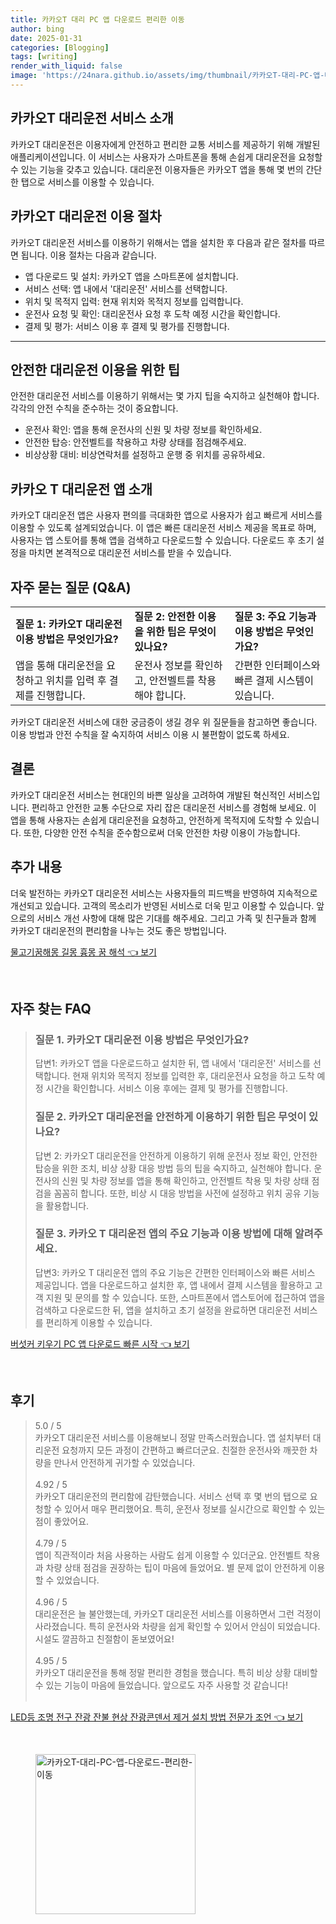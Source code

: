 ```yaml
---
title: 카카오T 대리 PC 앱 다운로드 편리한 이동
author: bing
date: 2025-01-31
categories: [Blogging]
tags: [writing]
render_with_liquid: false
image: 'https://24nara.github.io/assets/img/thumbnail/카카오T-대리-PC-앱-다운로드-편리한-이동.webp'
---
```



<h2 id='카카오T_대리운전_소개'>카카오T 대리운전 서비스 소개</h2>

<p>카카오T 대리운전은 이용자에게 안전하고 편리한 교통 서비스를 제공하기 위해 개발된 애플리케이션입니다. 이 서비스는 사용자가 스마트폰을 통해 손쉽게 대리운전을 요청할 수 있는 기능을 갖추고 있습니다. 대리운전 이용자들은 카카오T 앱을 통해 몇 번의 간단한 탭으로 서비스를 이용할 수 있습니다.</p>

<h2 id='이용_절차'>카카오T 대리운전 이용 절차</h2>

<p>카카오T 대리운전 서비스를 이용하기 위해서는 앱을 설치한 후 다음과 같은 절차를 따르면 됩니다. 이용 절차는 다음과 같습니다.</p>

<ul>
    <li>앱 다운로드 및 설치: 카카오T 앱을 스마트폰에 설치합니다.</li>
    <li>서비스 선택: 앱 내에서 '대리운전' 서비스를 선택합니다.</li>
    <li>위치 및 목적지 입력: 현재 위치와 목적지 정보를 입력합니다.</li>
    <li>운전사 요청 및 확인: 대리운전사 요청 후 도착 예정 시간을 확인합니다.</li>
    <li>결제 및 평가: 서비스 이용 후 결제 및 평가를 진행합니다.</li>
</ul>

<hr />

<h2 id='안전한_이용_팁'>안전한 대리운전 이용을 위한 팁</h2>

<p>안전한 대리운전 서비스를 이용하기 위해서는 몇 가지 팁을 숙지하고 실천해야 합니다. 각각의 안전 수칙을 준수하는 것이 중요합니다.</p>

<ul>
    <li>운전사 확인: 앱을 통해 운전사의 신원 및 차량 정보를 확인하세요.</li>
    <li>안전한 탑승: 안전벨트를 착용하고 차량 상태를 점검해주세요.</li>
    <li>비상상황 대비: 비상연락처를 설정하고 운행 중 위치를 공유하세요.</li>
</ul>

<h2 id='카카오T_대리운전_앱_소개'>카카오 T 대리운전 앱 소개</h2>

<p>카카오T 대리운전 앱은 사용자 편의를 극대화한 앱으로 사용자가 쉽고 빠르게 서비스를 이용할 수 있도록 설계되었습니다. 이 앱은 빠른 대리운전 서비스 제공을 목표로 하며, 사용자는 앱 스토어를 통해 앱을 검색하고 다운로드할 수 있습니다. 다운로드 후 초기 설정을 마치면 본격적으로 대리운전 서비스를 받을 수 있습니다.</p>

<h2 id='자주_묻는_질문'>자주 묻는 질문 (Q&A)</h2>

<table>
    <tr>
        <td><b>질문 1: 카카오T 대리운전 이용 방법은 무엇인가요?</b></td>
        <td><b>질문 2: 안전한 이용을 위한 팁은 무엇이 있나요?</b></td>
        <td><b>질문 3: 주요 기능과 이용 방법은 무엇인가요?</b></td>
    </tr>
    <tr>
        <td>앱을 통해 대리운전을 요청하고 위치를 입력 후 결제를 진행합니다.</td>
        <td>운전사 정보를 확인하고, 안전벨트를 착용해야 합니다.</td>
        <td>간편한 인터페이스와 빠른 결제 시스템이 있습니다.</td>
    </tr>
</table>

<p>카카오T 대리운전 서비스에 대한 궁금증이 생길 경우 위 질문들을 참고하면 좋습니다. 이용 방법과 안전 수칙을 잘 숙지하여 서비스 이용 시 불편함이 없도록 하세요.</p>

<h2 id='결론'>결론</h2>

<p>카카오T 대리운전 서비스는 현대인의 바쁜 일상을 고려하여 개발된 혁신적인 서비스입니다. 편리하고 안전한 교통 수단으로 자리 잡은 대리운전 서비스를 경험해 보세요. 이 앱을 통해 사용자는 손쉽게 대리운전을 요청하고, 안전하게 목적지에 도착할 수 있습니다. 또한, 다양한 안전 수칙을 준수함으로써 더욱 안전한 차량 이용이 가능합니다.</p>

<h2 id='추가_내용'>추가 내용</h2>

<p>더욱 발전하는 카카오T 대리운전 서비스는 사용자들의 피드백을 반영하여 지속적으로 개선되고 있습니다. 고객의 목소리가 반영된 서비스로 더욱 믿고 이용할 수 있습니다. 앞으로의 서비스 개선 사항에 대해 많은 기대를 해주세요. 그리고 가족 및 친구들과 함께 카카오T 대리운전의 편리함을 나누는 것도 좋은 방법입니다.</p>


<p><a class="click-button" title="물고기꿈해몽 길몽 흉몽 꿈 해석" href="https://24nara.github.io/posts/%EB%AC%BC%EA%B3%A0%EA%B8%B0%EA%BF%88%ED%95%B4%EB%AA%BD-%EA%B8%B8%EB%AA%BD-%ED%9D%89%EB%AA%BD-%EA%BF%88-%ED%95%B4%EC%84%9D/" rel="dofollow">물고기꿈해몽 길몽 흉몽 꿈 해석 👈 보기</a></p><br>
<h2 id='자주_찾는_FAQ'>자주 찾는 FAQ</h2>
<div itemscope="" itemtype="https://schema.org/FAQPage"> 
<blockquote> 
<div itemscope="" itemprop="mainEntity" itemtype="https://schema.org/Question"> 
<h3 itemprop="name">질문 1. 카카오T 대리운전 이용 방법은 무엇인가요?</h3> 
<div itemscope="" itemprop="acceptedAnswer" itemtype="https://schema.org/Answer"> 
<span itemprop="text"> 
<p>답변1: 카카오T 앱을 다운로드하고 설치한 뒤, 앱 내에서 '대리운전' 서비스를 선택합니다. 현재 위치와 목적지 정보를 입력한 후, 대리운전사 요청을 하고 도착 예정 시간을 확인합니다. 서비스 이용 후에는 결제 및 평가를 진행합니다.</p> 
</span> 
</div> 
</div> 
<div itemscope="" itemprop="mainEntity" itemtype="https://schema.org/Question"> 
<h3 itemprop="name">질문 2. 카카오T 대리운전을 안전하게 이용하기 위한 팁은 무엇이 있나요?</h3> 
<div itemscope="" itemprop="acceptedAnswer" itemtype="https://schema.org/Answer"> 
<span itemprop="text"> 
<p>답변 2: 카카오T 대리운전을 안전하게 이용하기 위해 운전사 정보 확인, 안전한 탑승을 위한 조치, 비상 상황 대응 방법 등의 팁을 숙지하고, 실천해야 합니다. 운전사의 신원 및 차량 정보를 앱을 통해 확인하고, 안전벨트 착용 및 차량 상태 점검을 꼼꼼히 합니다. 또한, 비상 시 대응 방법을 사전에 설정하고 위치 공유 기능을 활용합니다.</p> 
</span> 
</div> 
</div> 
<div itemscope="" itemprop="mainEntity" itemtype="https://schema.org/Question"> 
<h3 itemprop="name">질문 3. 카카오 T 대리운전 앱의 주요 기능과 이용 방법에 대해 알려주세요.</h3> 
<div itemscope="" itemprop="acceptedAnswer" itemtype="https://schema.org/Answer"> 
<span itemprop="text"> 
<p>답변3: 카카오 T 대리운전 앱의 주요 기능은 간편한 인터페이스와 빠른 서비스 제공입니다. 앱을 다운로드하고 설치한 후, 앱 내에서 결제 시스템을 활용하고 고객 지원 및 문의를 할 수 있습니다. 또한, 스마트폰에서 앱스토어에 접근하여 앱을 검색하고 다운로드한 뒤, 앱을 설치하고 초기 설정을 완료하면 대리운전 서비스를 편리하게 이용할 수 있습니다.</p> 
</span> 
</div> 
</div> 
</blockquote> 
</div>
<p><a class="click-button" title="버섯커 키우기 PC 앱 다운로드 빠른 시작" href="https://24nara.github.io/posts/%EB%B2%84%EC%84%AF%EC%BB%A4-%ED%82%A4%EC%9A%B0%EA%B8%B0-PC-%EC%95%B1-%EB%8B%A4%EC%9A%B4%EB%A1%9C%EB%93%9C-%EB%B9%A0%EB%A5%B8-%EC%8B%9C%EC%9E%91/" rel="dofollow">버섯커 키우기 PC 앱 다운로드 빠른 시작 👈 보기</a></p><br>
<h2 id='후기'>후기</h2>
<div itemscope itemtype="https://schema.org/Product">
  <blockquote>
  <div itemprop="review" itemscope itemtype="https://schema.org/Review">
      <div itemprop="reviewRating" itemscope itemtype="https://schema.org/Rating"> <span itemprop="ratingValue">5.0</span> / <span itemprop="bestRating">5</span> </div>
      <span itemprop="reviewBody">카카오T 대리운전 서비스를 이용해보니 정말 만족스러웠습니다. 앱 설치부터 대리운전 요청까지 모든 과정이 간편하고 빠르더군요. 친절한 운전사와 깨끗한 차량을 만나서 안전하게 귀가할 수 있었습니다.</span>
  </div>
  <br>
  <div itemprop="review" itemscope itemtype="https://schema.org/Review">
      <div itemprop="reviewRating" itemscope itemtype="https://schema.org/Rating"> <span itemprop="ratingValue">4.92</span> / <span itemprop="bestRating">5</span> </div>
      <span itemprop="reviewBody">카카오T 대리운전의 편리함에 감탄했습니다. 서비스 선택 후 몇 번의 탭으로 요청할 수 있어서 매우 편리했어요. 특히, 운전사 정보를 실시간으로 확인할 수 있는 점이 좋았어요.</span>
  </div>
  <br>
  <div itemprop="review" itemscope itemtype="https://schema.org/Review">
      <div itemprop="reviewRating" itemscope itemtype="https://schema.org/Rating"> <span itemprop="ratingValue">4.79</span> / <span itemprop="bestRating">5</span> </div>
      <span itemprop="reviewBody">앱이 직관적이라 처음 사용하는 사람도 쉽게 이용할 수 있더군요. 안전벨트 착용과 차량 상태 점검을 권장하는 팁이 마음에 들었어요. 별 문제 없이 안전하게 이용할 수 있었습니다.</span>
  </div>
  <br>
  <div itemprop="review" itemscope itemtype="https://schema.org/Review">
      <div itemprop="reviewRating" itemscope itemtype="https://schema.org/Rating"> <span itemprop="ratingValue">4.96</span> / <span itemprop="bestRating">5</span> </div>
      <span itemprop="reviewBody">대리운전은 늘 불안했는데, 카카오T 대리운전 서비스를 이용하면서 그런 걱정이 사라졌습니다. 특히 운전사와 차량을 쉽게 확인할 수 있어서 안심이 되었습니다. 시설도 깔끔하고 친절함이 돋보였어요!</span>
  </div>
  <br>
  <div itemprop="review" itemscope itemtype="https://schema.org/Review">
      <div itemprop="reviewRating" itemscope itemtype="https://schema.org/Rating"> <span itemprop="ratingValue">4.95</span> / <span itemprop="bestRating">5</span> </div>
      <span itemprop="reviewBody">카카오T 대리운전을 통해 정말 편리한 경험을 했습니다. 특히 비상 상황 대비할 수 있는 기능이 마음에 들었습니다. 앞으로도 자주 사용할 것 같습니다!</span>
  </div>
  <br>
  </blockquote>
</div>
<p><a class="click-button" title="LED등 조명 전구 잔광 잔불 현상 잔광콘덴서 제거 설치 방법 전문가 조언" href="https://24nara.github.io/posts/LED%EB%93%B1-%EC%A1%B0%EB%AA%85-%EC%A0%84%EA%B5%AC-%EC%9E%94%EA%B4%91-%EC%9E%94%EB%B6%88-%ED%98%84%EC%83%81-%EC%9E%94%EA%B4%91%EC%BD%98%EB%8D%B4%EC%84%9C-%EC%A0%9C%EA%B1%B0-%EC%84%A4%EC%B9%98-%EB%B0%A9%EB%B2%95-%EC%A0%84%EB%AC%B8%EA%B0%80-%EC%A1%B0%EC%96%B8/" rel="dofollow">LED등 조명 전구 잔광 잔불 현상 잔광콘덴서 제거 설치 방법 전문가 조언 👈 보기</a></p><br>
<figure class="image"><img src="https://24nara.github.io/assets/img/thumbnail/카카오T-대리-PC-앱-다운로드-편리한-이동.webp" alt="카카오T-대리-PC-앱-다운로드-편리한-이동" width="256" height="256"></figure>